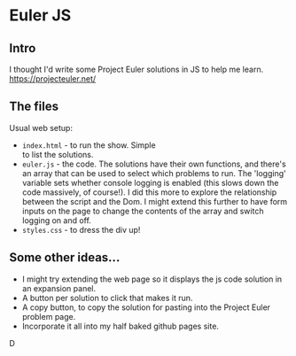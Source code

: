 # Euler JS

## Intro
I thought I'd write some Project Euler solutions in JS to help me learn.
https://projecteuler.net/

## The files
Usual web setup: 
* `index.html` - to run the show. Simple <div> to list the solutions.
* `euler.js` - the code. The solutions have their own functions, and there's an array that can be used to select which problems to run. The 'logging' variable sets whether console logging is enabled (this slows down the code massively, of course!). I did this more to explore the relationship between the script and the Dom. I might extend this further to have form inputs on the page to change the contents of the array and switch logging on and off.
* `styles.css` - to dress the div up!

## Some other ideas...
* I might try extending the web page so it displays the js code solution in an expansion panel.
* A button per solution to click that makes it run.
* A copy button, to copy the solution for pasting into the Project Euler problem page.
* Incorporate it all into my half baked github pages site.

D
